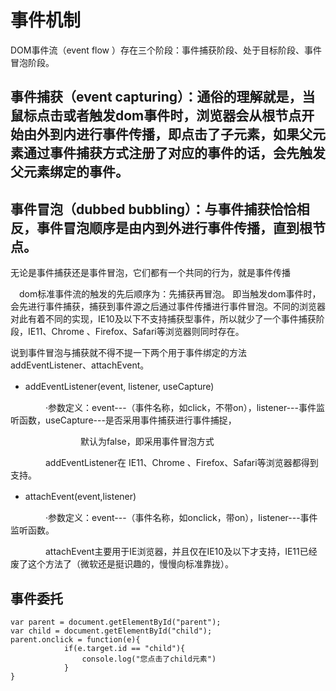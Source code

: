 # 事件机制
DOM事件流（event  flow ）存在三个阶段：事件捕获阶段、处于目标阶段、事件冒泡阶段。

## 事件捕获（event  capturing）：通俗的理解就是，当鼠标点击或者触发dom事件时，浏览器会从根节点开始由外到内进行事件传播，即点击了子元素，如果父元素通过事件捕获方式注册了对应的事件的话，会先触发父元素绑定的事件。

## 事件冒泡（dubbed  bubbling）：与事件捕获恰恰相反，事件冒泡顺序是由内到外进行事件传播，直到根节点。

无论是事件捕获还是事件冒泡，它们都有一个共同的行为，就是事件传播

　dom标准事件流的触发的先后顺序为：先捕获再冒泡。 即当触发dom事件时，会先进行事件捕获，捕获到事件源之后通过事件传播进行事件冒泡。不同的浏览器对此有着不同的实现，IE10及以下不支持捕获型事件，所以就少了一个事件捕获阶段，IE11、Chrome 、Firefox、Safari等浏览器则同时存在。

说到事件冒泡与捕获就不得不提一下两个用于事件绑定的方法addEventListener、attachEvent。

 - addEventListener(event, listener, useCapture)　　

　　　　·参数定义：event---（事件名称，如click，不带on），listener---事件监听函数，useCapture---是否采用事件捕获进行事件捕捉，

　　　　　　　　默认为false，即采用事件冒泡方式

　　　　addEventListener在 IE11、Chrome 、Firefox、Safari等浏览器都得到支持。

 - attachEvent(event,listener)　　

　　　　·参数定义：event---（事件名称，如onclick，带on），listener---事件监听函数。

　　　　attachEvent主要用于IE浏览器，并且仅在IE10及以下才支持，IE11已经废了这个方法了（微软还是挺识趣的，慢慢向标准靠拢）。

## 事件委托
```
var parent = document.getElementById("parent");
var child = document.getElementById("child");
parent.onclick = function(e){
            if(e.target.id == "child"){
                console.log("您点击了child元素")
            }
}
```